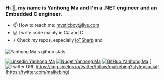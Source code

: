 <!--
**maikebing/maikebing** is a ✨ _special_ ✨ repository because its `README.md` (this file) appears on your GitHub profile.

Here are some ideas to get you started:

- 🔭 I’m currently working on ...
- 🌱 I’m currently learning ...
- 👯 I’m looking to collaborate on ...
- 🤔 I’m looking for help with ...
- 💬 Ask me about ...
- 📫 How to reach me: ...
- 😄 Pronouns: ...
- ⚡ Fun fact: ...
-->


### Hi 👋, my name is Yanhong Ma and I'm a .NET engineer and an Embedded C engineer.

- 📫 How to reach me: mysticboy@live.com
- 💻 I write code mainly in C# and C
- ⚡ Check my repos, especially [IoTSharp](https://github.com/IoTSharp/IoTSharp) and  

![Yanhong Ma's github stats](https://github-readme-stats.vercel.app/api?username=maikebing&count_private=true&theme=vue&show_icons=true)

[![Linkedin Yanhong Ma](https://img.shields.io/badge/-Yanhong%20Ma-blue?style=flat-square&logo=Linkedin&logoColor=white&link=https://www.linkedin.com/in/maikebing/)](https://www.linkedin.com/in/maikebing/)
[![Nuget Yanhong Ma](https://img.shields.io/badge/-MysticBoy-blue?style=flat-square&logo=nuget&logoColor=white&link=https://www.nuget.org/profiles/MysticBoy)](https://www.nuget.org/profiles/MysticBoy/)
[![GitHub Yanhong Ma](https://img.shields.io/github/followers/maikebing?label=follow&style=social)](https://github.com/maikebing)
[![Twitter URL](https://img.shields.io/twitter/url?style=plastic&url=https%3A%2F%2Ftwitter.com%2Fmaikebing) https://img.shields.io/twitter/follow/maikebing?style=social](https://twitter.com/maikebing)

